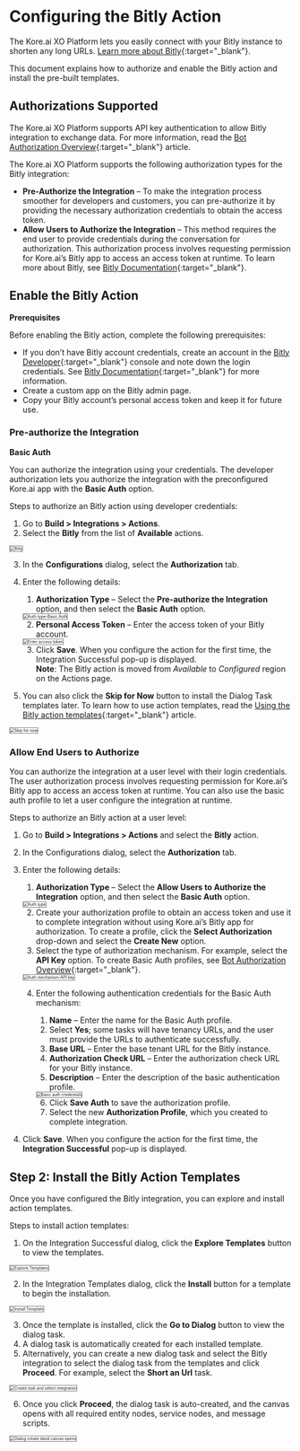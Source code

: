 # **Configuring the Bitly Action**

The Kore.ai XO Platform lets you easily connect with your Bitly instance to shorten any long URLs. [Learn more about Bitly](https://bitly.com/){:target="_blank"}.

This document explains how to authorize and enable the Bitly action and install the pre-built templates.


## Authorizations Supported

The Kore.ai XO Platform supports API key authentication to allow Bitly integration to exchange data. For more information, read the [Bot Authorization Overview](https://developer.kore.ai/docs/bots/advanced-topics/authorization/bot-authentication/){:target="_blank"} article.

The Kore.ai XO Platform supports the following authorization types for the Bitly integration:

* **Pre-Authorize the Integration** – To make the integration process smoother for developers and customers, you can pre-authorize it by providing the necessary authorization credentials to obtain the access token.
* **Allow Users to Authorize the Integration** – This method requires the end user to provide credentials during the conversation for authorization. This authorization process involves requesting permission for Kore.ai’s Bitly app to access an access token at runtime. To learn more about Bitly, see [Bitly Documentation](https://dev.bitly.com/docs/getting-started/authentication/){:target="_blank"}.


## Enable the Bitly Action

**Prerequisites**

Before enabling the Bitly action, complete the following prerequisites:

* If you don’t have Bitly account credentials, create an account in the [Bitly Developer](https://dev.bitly.com/){:target="_blank"} console and note down the login credentials. See [Bitly Documentation](https://dev.bitly.com/docs/getting-started/authentication/){:target="_blank"} for more information.
* Create a custom app on the Bitly admin page.
* Copy your Bitly account’s personal access token and keep it for future use.


### Pre-authorize the Integration

**Basic Auth**

You can authorize the integration using your credentials. The developer authorization lets you authorize the integration with the preconfigured Kore.ai app with the **Basic Auth** option.

Steps to authorize an Bitly action using developer credentials:

1. Go to **Build > Integrations > Actions**.
2. Select the **Bitly** from the list of **Available** actions.  
<img src="../images/bitly-action-img1.png" alt="Bitly" title="Bitly" style="border: 1px solid gray;zoom:50%;"/>

3. In the **Configurations** dialog, select the **Authorization** tab.
4. Enter the following details:
    1. **Authorization Type** – Select the **Pre-authorize the Integration** option, and then select the **Basic Auth** option.  
    <img src="../images/bitly-action-img2.png" alt="Auth type-Basic Auth" title="Auth type-Basic auth" style="border: 1px solid gray;zoom:50%;"/>

    2. **Personal Access Token** – Enter the access token of your Bitly account.  
    <img src="../images/bitly-action-img3.png" alt="Enter access token" title="Enter access token" style="border: 1px solid gray;zoom:50%;"/>

    3. Click **Save**. When you configure the action for the first time, the Integration Successful pop-up is displayed.  
       **Note**: The Bitly action is moved from _Available_ to _Configured_ region on the Actions page.

5. You can also click the **Skip for Now** button to install the Dialog Task templates later. To learn how to use action templates, read the [Using the Bitly action templates](../using-the-bitly-action-template/){:target="_blank"} article.  
<img src="../images/bitly-action-img5.png" alt="Skip for now" title="Skip for now" style="border: 1px solid gray;zoom:50%;"/>  


### Allow End Users to Authorize

You can authorize the integration at a user level with their login credentials. The user authorization process involves requesting permission for Kore.ai’s Bitly app to access an access token at runtime. You can also use the basic auth profile to let a user configure the integration at runtime.

Steps to authorize an Bitly action at a user level:

1. Go to **Build > Integrations > Actions** and select the **Bitly** action.
2. In the Configurations dialog, select the **Authorization** tab.
3. Enter the following details:
    1. **Authorization Type** – Select the **Allow Users to Authorize the Integration** option, and then select the **Basic Auth** option.  
    <img src="../images/bitly-action-img6.png" alt="Auth type" title="Auth type" style="border: 1px solid gray;zoom:50%;"/>

    2. Create your authorization profile to obtain an access token and use it to complete integration without using Kore.ai’s Bitly app for authorization. To create a profile, click the **Select Authorization** drop-down and select the **Create New** option.
    3. Select the type of authorization mechanism. For example, select the **API Key** option. To create Basic Auth profiles, see [Bot Authorization Overview](https://developer.kore.ai/docs/bots/advanced-topics/authorization/bot-authentication/){:target="_blank"}.  
    <img src="../images/bitly-action-img7.png" alt="Auth mechanism-API key" title="Auth mechanism-API key" style="border: 1px solid gray;zoom:50%;"/>

    4. Enter the following authentication credentials for the Basic Auth mechanism:
        1. **Name** – Enter the name for the Basic Auth profile.
        2. Select **Yes**; some tasks will have tenancy URLs, and the user must provide the URLs to authenticate successfully.
        3. **Base URL** – Enter the base tenant URL for the Bitly instance.
        4. **Authorization Check URL** – Enter the authorization check URL for your Bitly instance.
        5. **Description** – Enter the description of the basic authentication profile.  
        <img src="../images/bitly-action-img8.png" alt="Basic auth credentials" title="Basic auth credentials" style="border: 1px solid gray;zoom:50%;"/>

        6. Click **Save Auth** to save the authorization profile.
        7. Select the new **Authorization Profile**, which you created to complete integration.
4. Click **Save**. When you configure the action for the first time, the **Integration Successful** pop-up is displayed.


## Step 2: Install the Bitly Action Templates

Once you have configured the Bitly integration, you can explore and install action templates.

Steps to install action templates:



1. On the Integration Successful dialog, click the **Explore Templates** button to view the templates.  
<img src="../images/bitly-action-img9.png" alt="Explore Templates" title="Explore Templates" style="border: 1px solid gray;zoom:50%;"/>

2. In the Integration Templates dialog, click the **Install** button for a template to begin the installation.  
<img src="../images/bitly-action-img10.png" alt="Install Template" title="Install Template" style="border: 1px solid gray;zoom:50%;"/>

3. Once the template is installed, click the **Go to Dialog** button to view the dialog task.
4. A dialog task is automatically created for each installed template.
5. Alternatively, you can create a new dialog task and select the Bitly integration to select the dialog task from the templates and click **Proceed**. For example, select the **Short an Url** task.  
<img src="../images/bitly-action-img11.png" alt="Create task and select integration" title="Create task and select integration" style="border: 1px solid gray;zoom:50%;"/>

6. Once you click **Proceed**, the dialog task is auto-created, and the canvas opens with all required entity nodes, service nodes, and message scripts.  
<img src="../images/bitly-action-img12.png" alt="Dialog create dand canvas opens" title="Dialog create dand canvas opens" style="border: 1px solid gray;zoom:50%;"/>